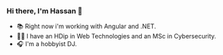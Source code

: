 ### Hi there, I'm Hassan 👋

- 📚 Right now i'm working with Angular and .NET.
- 👨‍🎓 I have an HDip in Web Technologies and an MSc in Cybersecurity.
- 🎧 I'm a hobbyist DJ.
